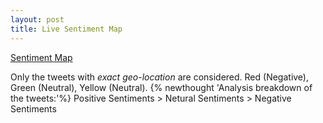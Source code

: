 ```yaml
---
layout: post
title: Live Sentiment Map
---
```

<a href="{{site.baseurl}}/assets/N4_Mapping_Color_Dot.html">Sentiment Map</a> 

Only the tweets with *exact geo-location* are considered. Red (Negative), Green (Neutral), Yellow (Neutral).
{% newthought 'Analysis breakdown of the tweets:'%} Positive Sentiments > Netural Sentiments > Negative Sentiments
